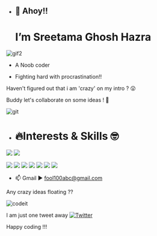 - ## 👋 Ahoy!!
 
  # I’m Sreetama Ghosh Hazra





 ![gif2](https://user-images.githubusercontent.com/73426684/140478963-a73a6c5d-bf46-435a-a1d5-d6bb03d76869.gif)
-  A Noob coder

-  Fighting hard with procrastination!!

 Haven't figured out that i am 'crazy' on my intro ? 😲 
 
 Buddy let's collaborate on some ideas ! 🤧


![git](https://user-images.githubusercontent.com/73426684/140474545-0c00ab70-084f-4b10-89d4-276ac2757d24.gif)
 

- # 🔥Interests & Skills 🤓 
![](https://img.shields.io/badge/<code>-C/C++-informational?style=flat&logo=<LOGO_NAME>&logoColor=white&color=2bbc8a)
![](https://img.shields.io/badge/<code>-python-informational?style=flat&logo=<LOGO_NAME>&logoColor=white&color=2bbc8a)

![](https://img.shields.io/badge/Learning-DL:RNN&CNN-informational?style=flat&logo=<LOGO_NAME>&logoColor=white&color=2bbc8a)
![](https://img.shields.io/badge/Hoversaround-Spacetech-informational?style=flat&logo=<LOGO_NAME>&logoColor=white&color=2bbc8a)
![](https://img.shields.io/badge/Hoversaround-Foreign/Currentaffairs-informational?style=flat&logo=<LOGO_NAME>&logoColor=white&color=2bbc8a)
![](https://img.shields.io/badge/Interestedin-Coolprojects-informational?style=flat&logo=<LOGO_NAME>&logoColor=white&color=2bbc8a)
![](https://img.shields.io/badge/Loves-Cricket-informational?style=flat&logo=<LOGO_NAME>&logoColor=white&color=2bbc8a)
![](https://img.shields.io/badge/Loves-Badminton-informational?style=flat&logo=<LOGO_NAME>&logoColor=white&color=2bbc8a)
![](https://img.shields.io/badge/Loves-Music-informational?style=flat&logo=<LOGO_NAME>&logoColor=white&color=2bbc8a)

- 📫  Gmail ▶️ fool100abc@gmail.com 

<!-- Actual text -->

Any crazy ideas floating ?? 

![codeit](https://user-images.githubusercontent.com/73426684/140478779-540443c1-7449-4914-9318-b0333cc85d87.gif)

I am just one tweet away [![Twitter][1.2]][1]



<!-- Icons -->

[1.2]:https://www.pinterest.com/pin/618048748857182162/

<!-- Links to your social media accounts -->

[1]: https://twitter.com/HazraSreetama


  Happy coding !!!

<!---
Sreetama2001/Sreetama2001 is a ✨ special ✨ repository because its `README.md` (this file) appears on your GitHub profile.
You can click the Preview link to take a look at your changes.
--->
